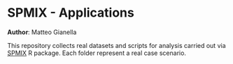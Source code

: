 # SPMIX - Applications

**Author**: Matteo Gianella

This repository collects real datasets and scripts for analysis carried out via [SPMIX](https://github.com/TeoGiane/SPMIX.git) R package.
Each folder represent a real case scenario.
